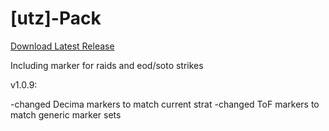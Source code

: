# [utz]-Pack

[Download Latest Release](https://github.com/sadson-ui/utz-pack/releases/latest/download/utzpack.taco)

Including marker for raids and eod/soto strikes

v1.0.9:

-changed Decima markers to match current strat
-changed ToF markers to match generic marker sets
